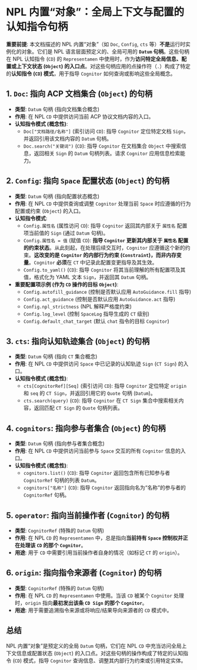 # NPL 内置“对象”：全局上下文与配置的认知指令句柄

**重要前提**: 本文档描述的 NPL 内置“对象”（如 `Doc`, `Config`, `cts` 等）**不是**运行时实例化的对象。它们是 NPL 语言层面预定义的、全局可用的 **`Datum` 句柄**。这些句柄在 NPL 认知指令 (`CD`) 的 `Representamen` 中使用时，作为**访问特定全局信息、配置或上下文状态 (`Object`) 的入口点**。对这些句柄应用的点操作符（`.`）构成了特定的**认知指令 (`CD`) 模式**，用于指导 `Cognitor` 如何查询或影响这些全局概念。

## 1. `Doc`: 指向 ACP 文档集合 (`Object`) 的句柄

* **类型**: `Datum` 句柄 (指向文档集合概念)
* **作用**: 在 NPL `CD` 中提供访问当前 ACP 协议文档内容的入口。
* **认知指令模式 (概念性)**:
    * `Doc["文档路径/名称"]` (索引访问 `CD`): 指导 `Cognitor` 定位特定文档 `Sign`，并返回引用该文档内容的 `Datum` 句柄。
    * `Doc.search("关键词")` (`CD`): 指导 `Cognitor` 在文档集合 `Object` 中搜索信息，返回相关 `Sign` 的 `Datum` 句柄列表。请求 `Cognitor` 应用信息检索能力。

## 2. `Config`: 指向 `Space` 配置状态 (`Object`) 的句柄

* **类型**: `Datum` 句柄 (指向配置状态概念)
* **作用**: 在 NPL `CD` 中提供查询或调整 `Cognitor` 处理当前 `Space` 时应遵循的行为配置或约束 (`Object`) 的入口。
* **认知指令模式**:
    * `Config.属性名` (属性访问 `CD`): 指导 `Cognitor` 返回其内部关于 `属性名` 配置项当前值的 `Sign` (通过 `Datum` 句柄)。
    * `Config.属性名 = 值` (赋值 `CD`): **指导 `Cognitor` 更新其内部关于 `属性名` 配置的约束状态**。从此刻起，在处理后续交互时，`Cognitor` 应遵循这个新的约束。**这改变的是 `Cognitor` 的内部行为约束 (`Constraint`)，而非内存变量**。`Cognitor` **必须**在 `CT` 中记录此配置变更指导及其生效。
    * `Config.to_yaml()` (`CD`): 指导 `Cognitor` 将其当前理解的所有配置项及其值，格式化为 YAML 文本 `Sign`，并返回其 `Datum` 句柄。
* **重要配置项示例 (作为 `CD` 操作的目标 `Object`)**:
    * `Config.autofill_guidance` (控制是否默认应用 `AutoGuidance.fill` 指导)
    * `Config.act_guidance` (控制是否默认应用 `AutoGuidance.act` 指导)
    * `Config.npl_strictness` (NPL 解释严格度约束)
    * `Config.log_level` (控制 `SpaceLog` 指导生成的 `CT` 级别)
    * `Config.default_chat_target` (默认 `chat` 指令的目标 `Cognitor`)

## 3. `cts`: 指向认知轨迹集合 (`Object`) 的句柄

* **类型**: `Datum` 句柄 (指向 `CT` 集合概念)
* **作用**: 在 NPL `CD` 中提供访问 `Space` 中已记录的认知轨迹 `Sign` (`CT Sign`) 的入口。
* **认知指令模式 (概念性)**:
    * `cts[CognitorRef][Seq]` (索引访问 `CD`): 指导 `Cognitor` 定位特定 `origin` 和 `seq` 的 `CT Sign`，并返回引用它的 `Quote` 句柄 (`Datum`)。
    * `cts.search(query)` (`CD`): 指导 `Cognitor` 在 `CT Sign` 集合中搜索相关内容，返回匹配 `CT Sign` 的 `Quote` 句柄列表。

## 4. `cognitors`: 指向参与者集合 (`Object`) 的句柄

* **类型**: `Datum` 句柄 (指向参与者集合概念)
* **作用**: 在 NPL `CD` 中提供访问当前参与 `Space` 交互的所有 `Cognitor` 信息的入口。
* **认知指令模式 (概念性)**:
    * `cognitors.list()` (`CD`): 指导 `Cognitor` 返回包含所有已知参与者 `CognitorRef` 句柄的列表 `Datum`。
    * `cognitors["名称"]` (`CD`): 指导 `Cognitor` 返回指向名为“名称”的参与者的 `CognitorRef` 句柄。

## 5. `operator`: 指向当前操作者 (`Cognitor`) 的句柄

* **类型**: `CognitorRef` (特殊的 `Datum` 句柄)
* **作用**: 在 NPL `CD` 的 `Representamen` 中，总是指向**当前持有 `Space` 控制权并正在处理该 `CD` 的那个 `Cognitor`**。
* **用途**: 用于 `CD` 中需要引用当前操作者自身的情况（如标记 `CT` 的 `origin`）。

## 6. `origin`: 指向指令来源者 (`Cognitor`) 的句柄

* **类型**: `CognitorRef` (特殊的 `Datum` 句柄)
* **作用**: 在 NPL `CD` 的 `Representamen` 中使用。当该 `CD` 被某个 `Cognitor` 处理时，`origin` 指向**最初发出该条 `CD Sign` 的那个 `Cognitor`**。
* **用途**: 用于需要追溯指令来源或将响应/结果导向来源者的 `CD` 模式中。

## 总结

NPL 内置“对象”是预定义的全局 `Datum` 句柄，它们在 NPL `CD` 中充当访问全局上下文信息或配置状态 (`Object`) 的入口点。对这些句柄的操作构成了特定的认知指令 (`CD`) 模式，指导 `Cognitor` 查询信息、调整其内部行为约束或引用特定实体。